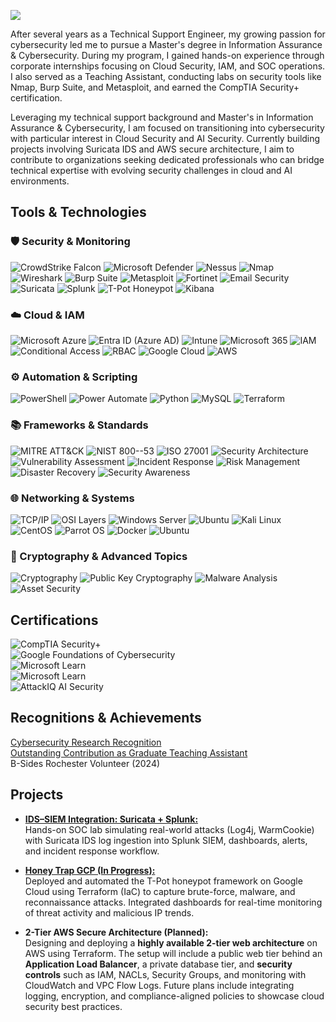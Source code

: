 <a href="https://www.linkedin.com/in/kavya-sri-punna-67a792183"><img src="https://img.shields.io/badge/-LinkedIn-0072b1?&style=for-the-badge&logo=linkedin&logoColor=white" /></a>

After several years as a Technical Support Engineer, my growing passion for cybersecurity led me to pursue a Master's degree in Information Assurance & Cybersecurity. During my program, I gained hands-on experience through corporate internships focusing on Cloud Security, IAM, and SOC operations. I also served as a Teaching Assistant, conducting labs on security tools like Nmap, Burp Suite, and Metasploit, and earned the CompTIA Security+ certification.

Leveraging my technical support background and Master's in Information Assurance & Cybersecurity, I am focused on transitioning into cybersecurity with particular interest in Cloud Security and AI Security. Currently building projects involving Suricata IDS and AWS secure architecture, I aim to contribute to organizations seeking dedicated professionals who can bridge technical expertise with evolving security challenges in cloud and AI environments.

## Tools & Technologies

### 🛡️ Security & Monitoring
![CrowdStrike Falcon](https://img.shields.io/badge/CrowdStrike%20Falcon-CC0000?style=plastic&logo=crowdstrike&logoColor=white)  ![Microsoft Defender](https://img.shields.io/badge/Microsoft%20Defender-0067B8?style=plastic&logo=microsoftdefender&logoColor=white)  ![Nessus](https://img.shields.io/badge/Nessus-0096D6?style=plastic&logo=tenable&logoColor=white)  ![Nmap](https://img.shields.io/badge/Nmap-29ABE2?style=plastic&logo=linux&logoColor=white)  ![Wireshark](https://img.shields.io/badge/Wireshark-1679A7?style=plastic&logo=wireshark&logoColor=white)  ![Burp Suite](https://img.shields.io/badge/Burp%20Suite-FE7A16?style=plastic&logo=burpsuite&logoColor=white)  ![Metasploit](https://img.shields.io/badge/Metasploit-2E2E2E?style=plastic)  ![Fortinet](https://img.shields.io/badge/Fortinet-EE3124?style=plastic&logo=fortinet&logoColor=white)  ![Email Security](https://img.shields.io/badge/Email%20Security-4B4B4B?style=plastic)  ![Suricata](https://img.shields.io/badge/Suricata-FF6600?style=plastic&logo=suricata&logoColor=white)  ![Splunk](https://img.shields.io/badge/Splunk-000000?style=plastic&logo=splunk&logoColor=white)  ![T-Pot Honeypot](https://img.shields.io/badge/T--Pot%20Honeypot-FF6F00?style=plastic&logo=honeypot&logoColor=white)  ![Kibana](https://img.shields.io/badge/Kibana-005571?style=plastic&logo=kibana&logoColor=white)

### ☁️ Cloud & IAM
![Microsoft Azure](https://img.shields.io/badge/Microsoft%20Azure-0078D4?style=plastic&logo=microsoftazure&logoColor=white)  ![Entra ID (Azure AD)](https://img.shields.io/badge/Entra%20ID%20(Azure%20AD)-0078D4?style=plastic&logo=microsoft&logoColor=white)  ![Intune](https://img.shields.io/badge/Intune-0078D4?style=plastic&logo=microsoftintune&logoColor=white)  ![Microsoft 365](https://img.shields.io/badge/Microsoft%20365-D83B01?style=plastic&logo=microsoftoffice&logoColor=white)  ![IAM](https://img.shields.io/badge/IAM-333333?style=plastic)  ![Conditional Access](https://img.shields.io/badge/Conditional%20Access-333333?style=plastic)  ![RBAC](https://img.shields.io/badge/RBAC-333333?style=plastic)  ![Google Cloud](https://img.shields.io/badge/Google%20Cloud-4285F4?style=plastic&logo=googlecloud&logoColor=white)  ![AWS](https://img.shields.io/badge/Amazon%20Web%20Services-FF9900?style=plastic&logo=amazonaws&logoColor=white)  

### ⚙️ Automation & Scripting
![PowerShell](https://img.shields.io/badge/PowerShell-2CA5E0?style=plastic&logo=powershell&logoColor=white)  ![Power Automate](https://img.shields.io/badge/Power%20Automate-0066FF?style=plastic&logo=powerautomate&logoColor=white)  ![Python](https://img.shields.io/badge/Python-3776AB?style=plastic&logo=python&logoColor=white)  ![MySQL](https://img.shields.io/badge/MySQL-4479A1?style=plastic&logo=mysql&logoColor=white)  ![Terraform](https://img.shields.io/badge/Terraform-7B42BC?style=plastic&logo=terraform&logoColor=white)  

### 📚 Frameworks & Standards
![MITRE ATT&CK](https://img.shields.io/badge/MITRE%20ATT%26CK-EB1F28?style=plastic)  ![NIST 800--53](https://img.shields.io/badge/NIST%20800--53-205493?style=plastic)  ![ISO 27001](https://img.shields.io/badge/ISO%2027001-1A73E8?style=plastic)  ![Security Architecture](https://img.shields.io/badge/Security%20Architecture-4B4B4B?style=plastic)  ![Vulnerability Assessment](https://img.shields.io/badge/Vulnerability%20Assessment-4B4B4B?style=plastic)  ![Incident Response](https://img.shields.io/badge/Incident%20Response-4B4B4B?style=plastic)  ![Risk Management](https://img.shields.io/badge/Risk%20Management-4B4B4B?style=plastic)  ![Disaster Recovery](https://img.shields.io/badge/Disaster%20Recovery-4B4B4B?style=plastic)  ![Security Awareness](https://img.shields.io/badge/Security%20Awareness-4B4B4B?style=plastic)

### 🌐 Networking & Systems
![TCP/IP](https://img.shields.io/badge/TCP%2FIP-0A66C2?style=plastic)  ![OSI Layers](https://img.shields.io/badge/OSI%20Layers-0A66C2?style=plastic)  ![Windows Server](https://img.shields.io/badge/Windows%20Server-0078D6?style=plastic&logo=windows&logoColor=white)  ![Ubuntu](https://img.shields.io/badge/Ubuntu-E95420?style=plastic&logo=ubuntu&logoColor=white)  ![Kali Linux](https://img.shields.io/badge/Kali%20Linux-557C94?style=plastic&logo=kalilinux&logoColor=white)  ![CentOS](https://img.shields.io/badge/CentOS-262577?style=plastic&logo=centos&logoColor=white)  ![Parrot OS](https://img.shields.io/badge/Parrot%20OS-15A6A1?style=plastic)  ![Docker](https://img.shields.io/badge/Docker-2496ED?style=plastic&logo=docker&logoColor=white)  ![Ubuntu](https://img.shields.io/badge/Ubuntu-E95420?style=plastic&logo=ubuntu&logoColor=white)  

### 🔐 Cryptography & Advanced Topics
![Cryptography](https://img.shields.io/badge/Cryptography-4B4B4B?style=plastic)  ![Public Key Cryptography](https://img.shields.io/badge/Public%20Key%20Crypto-4B4B4B?style=plastic)  ![Malware Analysis](https://img.shields.io/badge/Malware%20Analysis-4B4B4B?style=plastic)  ![Asset Security](https://img.shields.io/badge/Asset%20Security-4B4B4B?style=plastic)

## Certifications
![CompTIA Security+](https://img.shields.io/badge/CompTIA-Security%2B-FF0000?style=flat&logo=comptia&logoColor=white)   
![Google Foundations of Cybersecurity](https://img.shields.io/badge/Google-Foundations%20of%20Cybersecurity-4285F4?style=flat&logo=google&logoColor=white)   
![Microsoft Learn](https://img.shields.io/badge/Microsoft%20Learn-AI%20Security%20Fundamentals-0067B8?style=flat&logo=microsoft&logoColor=white)   
![Microsoft Learn](https://img.shields.io/badge/Microsoft%20Learn-AI%20Security%20Controls-0067B8?style=flat&logo=microsoft&logoColor=white) <br>
![AttackIQ AI Security](https://img.shields.io/badge/AttackIQ%20AI%20Security-0A0A0A?style=plastic&logo=artificialintelligence&logoColor=white)

## Recognitions & Achievements
<a href="https://github.com/punnakavyasri-cyber/PunnaKavyaSri/blob/main/ResearchPaper/Cybersecurity%20Research%20Recognition.md">Cybersecurity Research Recognition</a> <br>
<a href="https://github.com/punnakavyasri-cyber/PunnaKavyaSri/blob/main/GTA/Teaching%20Assistant.md">Outstanding Contribution as Graduate Teaching Assistant</a> <br>
B-Sides Rochester Volunteer (2024)

## Projects  

- <a href="https://github.com/punnakavyasri-cyber/ids-siem-integration"> **IDS–SIEM Integration: Suricata + Splunk:** </a> <br>
  Hands-on SOC lab simulating real-world attacks (Log4j, WarmCookie) with Suricata IDS log ingestion into Splunk SIEM, dashboards, alerts, and incident response workflow.  

- <a href="https://github.com/punnakavyasri-cyber/HoneyTrap-GCP/tree/main"> **Honey Trap GCP (In Progress):** </a> <br>
  Deployed and automated the T-Pot honeypot framework on Google Cloud using Terraform (IaC) to capture brute-force, malware, and reconnaissance attacks. Integrated dashboards for real-time monitoring of threat activity and malicious IP trends.
  
- **2-Tier AWS Secure Architecture (Planned):**  
  Designing and deploying a **highly available 2-tier web architecture** on AWS using Terraform. The setup will include a public web tier behind an **Application Load Balancer**, a private database tier, and **security controls** such as IAM, NACLs, Security Groups, and monitoring with CloudWatch and VPC Flow Logs. Future plans include integrating logging, encryption, and compliance-aligned policies to showcase cloud security best practices.  
